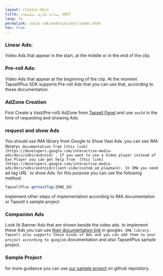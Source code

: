 ```yaml
---
layout: classic-docs
title: پیاده سازی تبلیغات VAST
lang: fa
permalink: /plus-sdk/android/vast/index.html
toc: true
---
```


### Linear Ads:
Video Ads that appear in the start, at the middle or in the end of the clip.

### Pre-roll Ads:
Video Ads that appear at the beginning of the clip.
 At the moment TapsellPlus SDK supports Pre-roll Ads that you can use that, according to these documentation.

### AdZone Creation
First Create a Vast(Pre-roll) AdZone from [Tapsell Panel](https://dashboard.tapsell.ir/) and use `zonId` in the time of requesting and showing Ads.

### request and show Ads
You should use IMA library from Google to Show Vast Ads. you can see IMA library`s documentation from [this link](https://developers.google.com/interactive-media-ads/docs/sdks/android)
 . If you want to use a Video player instead of Exo Player you can get help from 
[this link](https://developers.google.com/interactive-media-ads/docs/sdks/android/client-side/custom_ad_playback). In IMA you need `ad tag URL` to show Ads. for this purpose you can use the following method:

```java
TapsellPlus.getVastTag(ZONE_ID)
```
Implement other steps of implementation according to IMA documentation or Tapsell`s sample project

### Companion Ads

Look lik Banner Ads that are shown beside the video ads. to implement these Ads you can use [their documentation link](https://developers.google.com/interactive-media-ads/docs/sdks/android/client-side/companions)
in google`s IMA library. Tapsell also supports these kinds of Ads and you can add them to your project according to google`s documentation and also TapsellPlus sample project.
 
### Sample Project
for more guidance you can use [our sample project](https://github.com/tapsellorg/TapsellPlusSDK-AndroidSample/blob/master/app/src/main/java/ir/tapsell/plussample/android/VastActivity.java)
on github repository.
